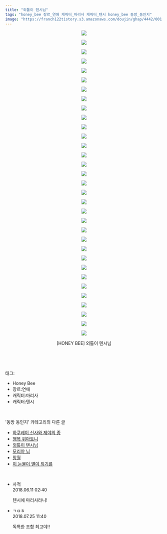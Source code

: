 ```yaml
---
title: "외톨이 텐시님"
tags: "honey_bee 장르_연애 캐릭터_마리사 캐릭터_텐시 honey_bee 동방_동인지"
image: "https://franch122tistory.s3.amazonaws.com/doujin/ghap/4442/001.jpg"
---
```

<div class="article">
<p style="text-align: center; clear: none; float: none;"><img src="{{ site.imgserver8 }}/ghap/4442/001.jpg"/></p>
<p style="text-align: center; clear: none; float: none;"><img src="{{ site.imgserver8 }}/ghap/4442/002.jpg"/></p>
<p style="text-align: center; clear: none; float: none;"><img src="{{ site.imgserver8 }}/ghap/4442/003.jpg"/></p>
<p style="text-align: center; clear: none; float: none;"><img src="{{ site.imgserver8 }}/ghap/4442/004.jpg"/></p>
<p style="text-align: center; clear: none; float: none;"><img src="{{ site.imgserver8 }}/ghap/4442/005.jpg"/></p>
<p style="text-align: center; clear: none; float: none;"><img src="{{ site.imgserver8 }}/ghap/4442/006.jpg"/></p>
<p style="text-align: center; clear: none; float: none;"><img src="{{ site.imgserver8 }}/ghap/4442/007.jpg"/></p>
<p style="text-align: center; clear: none; float: none;"><img src="{{ site.imgserver8 }}/ghap/4442/008.jpg"/></p>
<p style="text-align: center; clear: none; float: none;"><img src="{{ site.imgserver8 }}/ghap/4442/009.jpg"/></p>
<p style="text-align: center; clear: none; float: none;"><img src="{{ site.imgserver8 }}/ghap/4442/010.jpg"/></p>
<p style="text-align: center; clear: none; float: none;"><img src="{{ site.imgserver8 }}/ghap/4442/011.jpg"/></p>
<p style="text-align: center; clear: none; float: none;"><img src="{{ site.imgserver8 }}/ghap/4442/012.jpg"/></p>
<p style="text-align: center; clear: none; float: none;"><img src="{{ site.imgserver8 }}/ghap/4442/013.jpg"/></p>
<p style="text-align: center; clear: none; float: none;"><img src="{{ site.imgserver8 }}/ghap/4442/014.jpg"/></p>
<p style="text-align: center; clear: none; float: none;"><img src="{{ site.imgserver8 }}/ghap/4442/015.jpg"/></p>
<p style="text-align: center; clear: none; float: none;"><img src="{{ site.imgserver8 }}/ghap/4442/016.jpg"/></p>
<p style="text-align: center; clear: none; float: none;"><img src="{{ site.imgserver8 }}/ghap/4442/017.jpg"/></p>
<p style="text-align: center; clear: none; float: none;"><img src="{{ site.imgserver8 }}/ghap/4442/018.jpg"/></p>
<p style="text-align: center; clear: none; float: none;"><img src="{{ site.imgserver8 }}/ghap/4442/019.jpg"/></p>
<p style="text-align: center; clear: none; float: none;"><img src="{{ site.imgserver8 }}/ghap/4442/020.jpg"/></p>
<p style="text-align: center; clear: none; float: none;"><img src="{{ site.imgserver8 }}/ghap/4442/021.jpg"/></p>
<p style="text-align: center; clear: none; float: none;"><img src="{{ site.imgserver8 }}/ghap/4442/022.jpg"/></p>
<p style="text-align: center; clear: none; float: none;"><img src="{{ site.imgserver8 }}/ghap/4442/023.jpg"/></p>
<p style="text-align: center; clear: none; float: none;"><img src="{{ site.imgserver8 }}/ghap/4442/024.jpg"/></p>
<p style="text-align: center; clear: none; float: none;"><img src="{{ site.imgserver8 }}/ghap/4442/025.jpg"/></p>
<p style="text-align: center; clear: none; float: none;"><img src="{{ site.imgserver8 }}/ghap/4442/026.jpg"/></p>
<p style="text-align: center; clear: none; float: none;"><img src="{{ site.imgserver8 }}/ghap/4442/027.jpg"/></p>
<p style="text-align: center; clear: none; float: none;"><img src="{{ site.imgserver8 }}/ghap/4442/028.jpg"/></p>
<p style="text-align: center; clear: none; float: none;"><img src="{{ site.imgserver8 }}/ghap/4442/029.jpg"/></p>
<p style="text-align: center; clear: none; float: none;"><img src="{{ site.imgserver8 }}/ghap/4442/030.jpg"/></p>
<p style="text-align: center; clear: none; float: none;"><img src="{{ site.imgserver8 }}/ghap/4442/031.jpg"/></p>
<p style="text-align: center; clear: none; float: none;"><img src="{{ site.imgserver8 }}/ghap/4442/032.jpg"/></p>
<p style="text-align: center; clear: none; float: none;"><img src="{{ site.imgserver8 }}/ghap/4442/033.jpg"/></p>
<p style="text-align: center; clear: none; float: none;">[HONEY BEE] 외톨이 텐시님</p>
<p><br/></p>
</div><br/>
<div class="tagTrail">
<p>태그: </p>
<ul>
<li>Honey Bee</li>
<li>장르:연애</li>
<li>캐릭터:마리사</li>
<li>캐릭터:텐시</li>
</ul>
</div><br/>
<div class="another">
<p>'동방 동인지' 카테고리의 다른 글</p>
<ul>
<li><a href="/ghap_4444">하쿠레이 신사와 제야의 종</a></li>
<li><a href="/ghap_4443">행복 위아토니</a></li>
<li><a href="/ghap_4442">외톨이 텐시님</a></li>
<li><a href="/ghap_4397">모리야 님</a></li>
<li><a href="/ghap_4441">망월</a></li>
<li><a href="/ghap_4440">이 눈물이 별이 되기를</a></li>
</ul>
</div><br/>
<div class="cb_module cb_fluid">
<div class="cb_wrt cb_profile">
<div class="comment">
<ul>
<li class="cb_thumb_off" id="comment15269133">
<div class="cb_comment_area">
<div class="cb_info_area">
<div class="cb_section">
<span class="cb_nick_name">사적</span>
</div>
<div class="cb_section">
<span class="cb_date">2018.06.11 02:40 </span>
</div>
</div>
<div class="cb_dsc_comment">
<p class="cb_dsc">
											텐시에 마리사라니!
										</p>
</div>
</div></li>
<li class="cb_thumb_off" id="comment15293360">
<div class="cb_comment_area">
<div class="cb_info_area">
<div class="cb_section">
<span class="cb_nick_name">ㄱㅁㅎ</span>
</div>
<div class="cb_section">
<span class="cb_date">2018.07.25 11:40 </span>
</div>
</div>
<div class="cb_dsc_comment">
<p class="cb_dsc">
											독특한 조합 최고야!!
										</p>
</div>
</div></li>
</ul>
</div>
</div><!-- commentList close -->
</div><br/>

